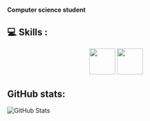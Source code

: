 #### Computer science student

## 💻 Skills :

<p align="center">
     <img src="https://cdn.jsdelivr.net/gh/devicons/devicon/icons/c/c-original.svg" height="60" width="60"/>
     <img src="https://cdn.jsdelivr.net/gh/devicons/devicon/icons/cplusplus/cplusplus-original.svg" height="60" width="60"/>
</p>

## GitHub stats:

![GitHub Stats](https://github-readme-stats.vercel.app/api?username=redmoh1&theme=dark)
